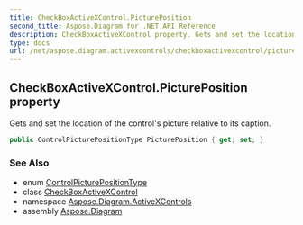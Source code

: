 ```yaml
---
title: CheckBoxActiveXControl.PicturePosition
second_title: Aspose.Diagram for .NET API Reference
description: CheckBoxActiveXControl property. Gets and set the location of the controls picture relative to its caption
type: docs
url: /net/aspose.diagram.activexcontrols/checkboxactivexcontrol/pictureposition/
---
```

## CheckBoxActiveXControl.PicturePosition property

Gets and set the location of the control's picture relative to its caption.

```csharp
public ControlPicturePositionType PicturePosition { get; set; }
```

### See Also

* enum [ControlPicturePositionType](../../controlpicturepositiontype/)
* class [CheckBoxActiveXControl](../)
* namespace [Aspose.Diagram.ActiveXControls](../../checkboxactivexcontrol/)
* assembly [Aspose.Diagram](../../../)


